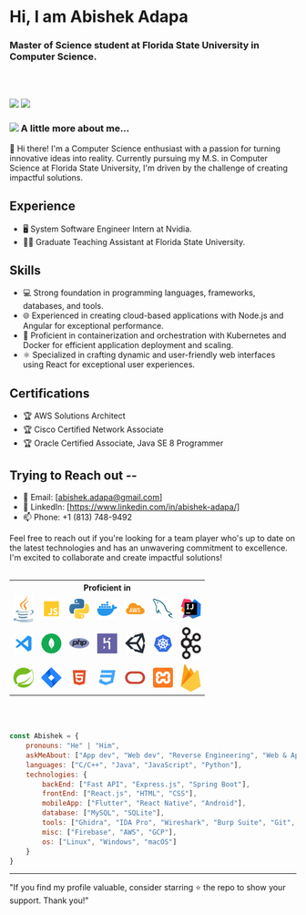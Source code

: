 # Hi, I am Abishek Adapa

### Master of Science student at Florida State University in Computer Science.
<br/>
<br/>

[![](https://img.shields.io/badge/LinkedIn-Abishek%20Adapa%20-blue)](https://www.linkedin.com/in/abishek-adapa/)
[![](https://img.shields.io/badge/GMail-abishek.adapa%40gmail.com-red)](mailto:abishek.adapa@gmail.com)


### <img src="https://media.giphy.com/media/VgCDAzcKvsR6OM0uWg/giphy.gif" width="50"> A little more about me...  
👋 Hi there! I'm a Computer Science enthusiast with a passion for turning innovative ideas into reality. Currently pursuing my M.S. in Computer Science at Florida State University, I'm driven by the challenge of creating impactful solutions.

## Experience
- 🖥️ System Software Engineer Intern at Nvidia.
- 👨‍🏫 Graduate Teaching Assistant at Florida State University.

## Skills
- 💻 Strong foundation in programming languages, frameworks, databases, and tools.
- 🌐 Experienced in creating cloud-based applications with Node.js and Angular for exceptional performance.
- 🐳 Proficient in containerization and orchestration with Kubernetes and Docker for efficient application deployment and scaling.
- ⚛️ Specialized in crafting dynamic and user-friendly web interfaces using React for exceptional user experiences.

## Certifications
- 🏆 AWS Solutions Architect
- 🏆 Cisco Certified Network Associate
- 🏆 Oracle Certified Associate, Java SE 8 Programmer
  
## Trying to Reach out --
- 📧 Email: [abishek.adapa@gmail.com]
- 💼 LinkedIn: [https://www.linkedin.com/in/abishek-adapa/]
- 📫 Phone: +1 (813) 748-9492

Feel free to reach out if you're looking for a team player who's up to date on the latest technologies and has an unwavering commitment to excellence. I'm excited to collaborate and create impactful solutions!
<br>
<br>

<table border-collapse="collapse">
  <tr>
  <th colspan="20" align="middle"> Proficient in </th>
  </tr>
  <tr>
    <td align="center">
  <img alt="Java" width="35px" src="imgs/jee.svg" />  
  </td>
    <td align="center">
  <img alt="JavaScript" width="35px" src="imgs/javascript.svg" />
  <td align="center">
  <img alt="Python" width="35px" src="imgs/python-5.svg" />  
  </td>
  <td align="center">
  <img alt="Docker" width="35px" src="imgs/docker.png" />  
  </td>
  <td align="center">
  <img alt="AWS" width="35px" src="imgs/awslogo2.png" />  
  </td>
  <td align="center">
  <img alt="MySQL" width="35px" src="imgs/mysql-6.svg" />  
  </td>
  <td align="center">
  <img alt="Intellij" width="35px" src="imgs/intellij-idea.svg" />  
  </td>
  </tr>
  <tr>
  <td align="center">
  <img alt="VsCode" width="35px" src="imgs/vscode.svg" />  
  </td>
  <td align="center">
  <img alt="MongoDB" width="35px" src="imgs/mongodb.svg" />  
  </td>
  <td align="center">
  <img alt="PHP" width="35px" src="imgs/php-1.svg" />
  <td align="center">
  <img alt="Heroku" width="35px" src="imgs/heroku-4.svg" />  
  </td>
    <td align="center">
  <img alt="Unity" width="35px" src="imgs/unity-69.svg" />  
  </td>
  
  <td align="center">
  <img alt="kube" width="35px" src="imgs/kube.png" />  
  </td>
  <td align="center">
  <img alt="kafka" width="35px" src="imgs/Apache_kafka.svg.png" />  
  </td>
  </tr>
  <tr>
  <td align="center">
  <img alt="Spring" width="35px" src="imgs/spring-3.svg" />  
  </td>
  <td align="center">
  <img alt="Jira" width="35px" src="imgs/jira.svg" />  
  </td>
  <td align="center">
  <img alt="HTML" width="35px" src="imgs/html.svg" />  
  </td>
  <td align="center">
  <img alt="CSS3" width="35px" src="imgs/css.svg" /> 
  </td>
  <td align="center">
  <img alt="Oracle" width="35px" src="imgs/oracle.svg" />
  </td>
  <td align="center">
  <img alt="Xampp" width="35px" src="imgs/xampp.svg" />
  </td>
   <td align="center">
  <img alt="Firebase" width="35px" src="imgs/firebase-1.svg" />
  </td>
  </tr>
</table>
<br>

<br>

```javascript
const Abishek = {
    pronouns: "He" | "Him",
    askMeAbout: ["App dev", "Web dev", "Reverse Engineering", "Web & App Security", "Tech"],
    languages: ["C/C++", "Java", "JavaScript", "Python"],
    technologies: {
        backEnd: ["Fast API", "Express.js", "Spring Boot"],
        frontEnd: ["React.js", "HTML", "CSS"],
        mobileApp: ["Flutter", "React Native", "Android"],
        database: ["MySQL", "SQLite"],
        tools: ["Ghidra", "IDA Pro", "Wireshark", "Burp Suite", "Git", "JSON", "XML", "Google Protocol Buffers"],
        misc: ["Firebase", "AWS", "GCP"],
        os: ["Linux", "Windows", "macOS"]
    }
}
```

---
   "If you find my profile valuable, consider starring ⭐ the repo to show your support. Thank you!"
